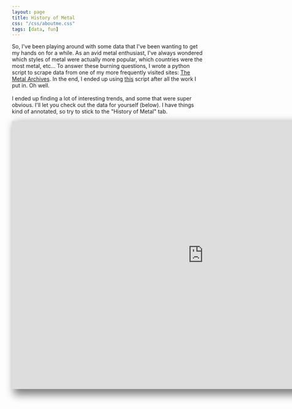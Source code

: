 ```yaml
---
layout: page
title: History of Metal
css: "/css/aboutme.css"
tags: [data, fun]
---
```


<body>
So, I've been playing around with some data that I've been wanting to get my hands on for a while. As an avid metal enthusiast, I've always wondered which styles of metal were actually more popular, which countries were the most metal, etc... To answer these burning questions, I wrote a python script to scrape data from one of my more frequently visited sites: <a href= "https://www.metal-archives.com/">The Metal Archives</a>. In the end, I ended up using <a href= "https://github.com/MiguelSR/metal-scraper">this</a> script after all the work I put in. Oh well. 
<br>
<br>
I ended up finding a lot of interesting trends, and some that were super obvious. I'll let you check out the data for yourself (below). I have things kind of annotated, so try to stick to the "History of Metal" tab. 
<br>
<br>
<iframe src="https://public.tableau.com/profile/nick.testa#!/vizhome/MetalData/HistoryofMetalpart1?publish=yes&:showVizHome=no&:embed=true" style="width:1000px; height:700px; box-shadow:10px 10px 20px 5px gray; border-style:hidden; text-align: center"></iframe>
</body>
